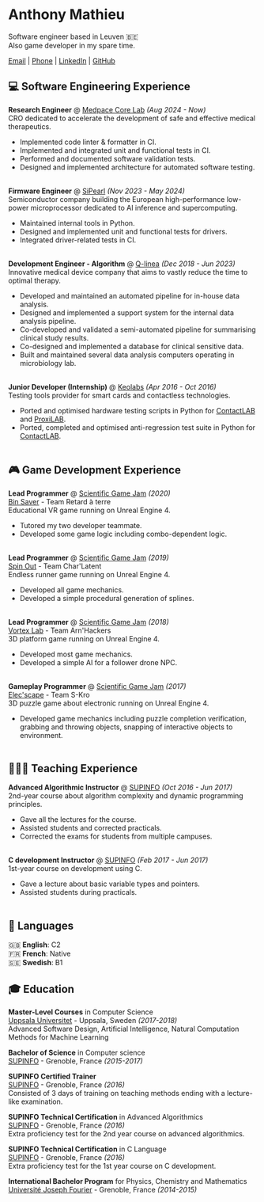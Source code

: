 # Anthony Mathieu
Software engineer based in Leuven 🇧🇪<br>
Also game developer in my spare time.

[Email](mailto:anthony.mathieu.sae@proton.me) |
[Phone](tel:+33663447975) |
[LinkedIn](https://www.linkedin.com/in/anthony-mathieu-486515162) |
[GitHub](https://github.com/saexys)

## 💻 Software Engineering Experience

**Research Engineer** @ [Medpace Core Lab](https://www.medpace.com/core-lab/) _(Aug 2024 - Now)_ <br>
CRO dedicated to accelerate the development of safe and effective medical therapeutics.
- Implemented code linter & formatter in CI.
- Implemented and integrated unit and functional tests in CI.
- Performed and documented software validation tests.
- Designed and implemented architecture for automated software testing.
<br><br>

**Firmware Engineer** @ [SiPearl](https://sipearl.com) _(Nov 2023 - May 2024)_ <br>
Semiconductor company building the European high-performance low-power microprocessor dedicated to AI inference and supercomputing.
- Maintained internal tools in Python.
- Designed and implemented unit and functional tests for drivers.
- Integrated driver-related tests in CI.
<br><br>

**Development Engineer - Algorithm** @ [Q-linea](https://qlinea.com) _(Dec 2018 - Jun 2023)_ <br>
Innovative medical device company that aims to vastly reduce the time to optimal therapy.
- Developed and maintained an automated pipeline for in-house data analysis.
- Designed and implemented a support system for the internal data analysis pipeline.
- Co-developed and validated a semi-automated pipeline for summarising clinical study results.
- Co-designed and implemented a database for clinical sensitive data.
- Built and maintained several data analysis computers operating in microbiology lab.
<br><br>

**Junior Developer (Internship)** @ [Keolabs](https://www.keolabs.com) _(Apr 2016 - Oct 2016)_  <br>
Testing tools provider for smart cards and contactless technologies.
- Ported and optimised hardware testing scripts in Python for
[ContactLAB](https://www.keolabs.com/products/platforms/contact-tester) and
[ProxiLAB](https://www.keolabs.com/products/platforms/nfc-contactless-tester).
- Ported, completed and optimised anti-regression test suite in Python for
[ContactLAB](https://www.keolabs.com/products/platforms/contact-tester).
<br><br>

## 🎮 Game Development Experience

**Lead Programmer** @ [Scientific Game Jam](https://www.scientificgamejam.org/) _(2020)_ <br>
[Bin Saver](https://retardaterre.itch.io/bin-saver) - Team Retard à terre <br>
Educational VR game running on Unreal Engine 4.
- Tutored my two developer teammate.
- Developed some game logic including combo-dependent logic.
<br><br>

**Lead Programmer** @ [Scientific Game Jam](https://www.scientificgamejam.org/) _(2019)_ <br>
[Spin Out](https://charlatent.itch.io/spinout) - Team Char'Latent <br>
Endless runner game running on Unreal Engine 4.
- Developed all game mechanics.
- Developed a simple procedural generation of splines.
<br><br>

**Lead Programmer** @ [Scientific Game Jam](https://www.scientificgamejam.org/) _(2018)_ <br>
[Vortex Lab](https://arn-hackers.itch.io/vortex-lab) - Team Arn'Hackers <br>
3D platform game running on Unreal Engine 4.
- Developed most game mechanics.
- Developed a simple AI for a follower drone NPC.
<br><br>

**Gameplay Programmer** @ [Scientific Game Jam](https://www.scientificgamejam.org/) _(2017)_ <br>
[Elec'scape](https://saexys.itch.io/elec-scape) - Team S-Kro <br>
3D puzzle game about electronic running on Unreal Engine 4.
- Developed game mechanics including puzzle completion verification,
    grabbing and throwing objects, snapping of interactive objects to environment.
<br><br>

## 👨🏻‍🏫 Teaching Experience

**Advanced Algorithmic Instructor** @ [SUPINFO](https://www.supinfo.com) _(Oct 2016 - Jun 2017)_ <br>
2nd-year course about algorithm complexity and dynamic programming principles.
- Gave all the lectures for the course.
- Assisted students and corrected practicals.
- Corrected the exams for students from multiple campuses.
<br><br>

**C development Instructor** @ [SUPINFO](https://www.supinfo.com) _(Feb 2017 - Jun 2017)_ <br>
1st-year course on development using C.
- Gave a lecture about basic variable types and pointers.
- Assisted students during practicals.
<br><br>

## 💬 Languages

🇬🇧 **English**: C2 <br>
🇫🇷 **French**: Native <br>
🇸🇪 **Swedish**: B1 <br>

## 🎓 Education

**Master-Level Courses** in Computer Science <br>
[Uppsala Universitet](https://www.uu.se/) - Uppsala, Sweden _(2017-2018)_ <br>
Advanced Software Design, Artificial Intelligence, Natural Computation Methods for Machine Learning

**Bachelor of Science** in Computer science <br>
[SUPINFO](https://www.supinfo.com) - Grenoble, France _(2015-2017)_ <br>

**SUPINFO Certified Trainer** <br>
[SUPINFO](https://www.supinfo.com) - Grenoble, France _(2016)_ <br>
Consisted of 3 days of training on teaching methods ending with a lecture-like examination.

**SUPINFO Technical Certification** in Advanced Algorithmics <br>
[SUPINFO](https://www.supinfo.com) - Grenoble, France _(2016)_ <br>
Extra proficiency test for the 2nd year course on advanced algorithmics.

**SUPINFO Technical Certification** in C Language <br>
[SUPINFO](https://www.supinfo.com) - Grenoble, France _(2016)_ <br>
Extra proficiency test for the 1st year course on C development.

**International Bachelor Program** for Physics, Chemistry and Mathematics <br>
[Université Joseph Fourier](https://www.univ-grenoble-alpes.fr) - Grenoble, France _(2014-2015)_ <br>
